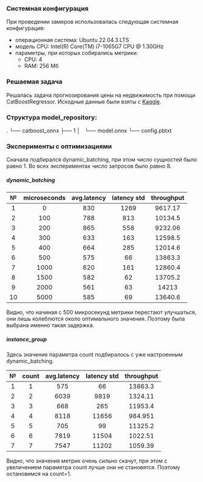 ### Системная конфигурация

При проведении замеров использовалась следующая системная конфигурация:

- операционная система: Ubuntu 22.04.3 LTS
- модель CPU: Intel(R) Core(TM) i7-1065G7 CPU @ 1.30GHz
- параметры, при которых собирались метрики:
  - CPU: 4
  - RAM: 256 Мб

### Решаемая задача

Решалась задача прогнозирования цены на недвижимость при помощи
CatBoostRegressor. Исходные данные были взяты с
[Kaggle](https://www.kaggle.com/datasets/harlfoxem/housesalesprediction).

### Структура model_repository:

. └── catboost_onnx ├── 1 │   └── model.onnx └── config.pbtxt

### Эксперименты с оптимизациями

Сначала подбирался dynamic_batching, при этом число сущностей было равно 1. Во
всех экспериментах число запросов было равно 8.

##### dynamic_batching

|  №  | microseconds | avg.latency | latency std | throughput |
| :-: | :----------: | :---------: | :---------: | :--------: |
|  1  |      0       |     830     |    1269     |  9617.17   |
|  2  |     100      |     788     |     813     |  10134.5   |
|  3  |     200      |     865     |     558     |  9232.06   |
|  4  |     300      |     633     |     163     |  12598.5   |
|  5  |     400      |     664     |     285     |  12014.6   |
|  6  |     500      |     575     |     66      |  13863.3   |
|  7  |     1000     |     620     |     161     |  12860.4   |
|  8  |     1500     |     582     |     62      |  13705.2   |
|  9  |     2000     |     561     |     63      |   14213    |
| 10  |     5000     |     585     |     69      |  13640.6   |

Видно, что начиная с 500 микросекунд метрики перестают улучшаться, они лишь
колеблются около оптимального значения. Поэтому была выбрана именно такая
задержка.

##### instance_group

Здесь значение параметра count подбиралось с уже настроенным dynamic_batching.

|  №  | count | avg.latency | latency std | throughput |
| :-: | :---: | :---------: | :---------: | :--------: |
|  1  |   1   |     575     |     66      |  13863.3   |
|  2  |   2   |    6039     |    9819     |  1324.11   |
|  3  |   3   |     668     |     265     |  11953.4   |
|  4  |   4   |    8118     |    11656    |  984.951   |
|  5  |   5   |     705     |     99      |  11325.2   |
|  6  |   6   |    7819     |    11504    |  1022.51   |
|  7  |   7   |    7547     |    11202    |  1059.39   |

Видно, что значения метрик очень сильно скачут, при этом с увеличением параметра
count лучше они не становятся. Поэтому остановимся на count=1.
